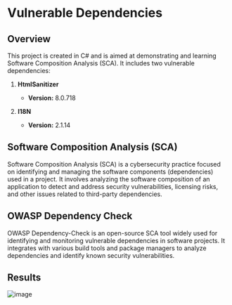 # Vulnerable Dependencies

## Overview

This project is created in C# and is aimed at demonstrating and learning Software Composition Analysis (SCA). It includes two vulnerable dependencies:

1. **HtmlSanitizer**
   - **Version:** 8.0.718

2. **I18N**
   - **Version:** 2.1.14

## Software Composition Analysis (SCA)

Software Composition Analysis (SCA) is a cybersecurity practice focused on identifying and managing the software components (dependencies) used in a project. It involves analyzing the software composition of an application to detect and address security vulnerabilities, licensing risks, and other issues related to third-party dependencies.

## OWASP Dependency Check

OWASP Dependency-Check is an open-source SCA tool widely used for identifying and monitoring vulnerable dependencies in software projects. It integrates with various build tools and package managers to analyze dependencies and identify known security vulnerabilities. 

## Results

![image](https://github.com/pentestguy/Vulnerable-Dependencies/assets/8958944/2d25e71e-0f2d-4d8a-8c8e-cc12bd1911d8)
